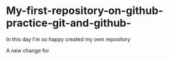 # My-first-repository-on-github-practice-git-and-github-
In this day I'm so happy created my own repository

A new change for

